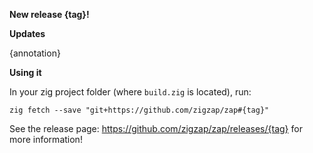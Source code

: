 __**New release {tag}!**__

**Updates**

{annotation}

**Using it**

In your zig project folder (where `build.zig` is located), run:

```
zig fetch --save "git+https://github.com/zigzap/zap#{tag}"
```

See the release page: https://github.com/zigzap/zap/releases/{tag} for more information!
